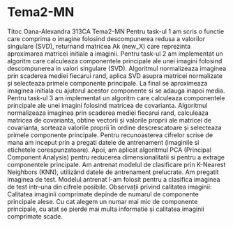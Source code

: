 # Tema2-MN
Titoc Oana-Alexandra
313CA
Tema2-MN
Pentru task-ul 1 am scris o functie care comprima o imagine folosind descompunerea redusa a valorilor
singulare (SVD), returnand matricea Ak (new_X) care reprezinta aproximarea matricei initiale a imaginii.
Pentru task-ul 2 am implementat un algoritm care calculeaza componentele principale ale unei imagini
folosind descompunerea in valori singulare (SVD). Algoritmul normalizeaza imaginea prin scaderea
mediei fiecarui rand, aplica SVD asupra matricei normalizate și selecteaza primele componente
principale. La final se aproximeaza imaginea initiala cu ajutorul acestor componente si se adauga inapoi
media.
Pentru task-ul 3 am implementat un algoritm care calculeaza componentele principale ale unei imagini
folosind matricea de covarianta. Algoritmul normalizeaza imaginea prin scaderea mediei fiecarui rand,
calculeaza matricea de covarianta, obtine vectorii și valorile proprii ale matricei de covarianta, sorteaza
valorile proprii în ordine descrescatoare și selecteaza primele componente principale.
Pentru recunoasterea cifrelor scrise de mana am inceput prin a pregati datele de antrenament (imaginile
si etichetele corespunzatoare). Apoi, am aplicat algoritmul PCA (Principal Component Analysis) pentru
reducerea dimensionalitatii si pentru a extrage componentele principale. Am antrenat modelul de
clasificare prin K-Nearest Neighbors (KNN), utilizând datele de antrenament prelucrate. Am pregatit
imaginea de test. Modelul antrenat l-am folosit pentru a clasifica imaginea de test intr-una din cifrele
posibile.
Observații privind calitatea imaginii:
Calitatea imaginii comprimate depinde de numarul de componente principale alese. Cu cat alegem un
numar mai mic de componente principale, cu atat se pierde mai multa informatie și calitatea imaginii
comprimate scade.
